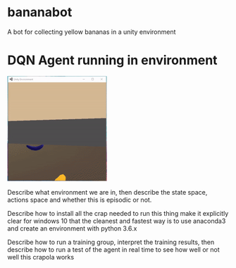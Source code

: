 # bananabot
A bot for collecting yellow bananas in a unity environment

# DQN Agent running in environment
![](DQN_Agent_Running.gif)

Describe what environment we are in, then describe the state space, actions space and whether this is episodic or not.

Describe how to install all the crap needed to run this thing
make it explicitly clear for windows 10 that the cleanest and fastest way is to use anaconda3 and create an environment with python 3.6.x

Describe how to run a training group, interpret the training results, then describe how to run a test of the agent in real time to see how well or not well this crapola works